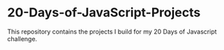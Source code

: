 # 20-Days-of-JavaScript-Projects
This repository contains the projects I build for my 20 Days of Javascript challenge.
